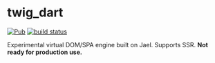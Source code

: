 # twig_dart
[![Pub](https://img.shields.io/pub/v/jael_web.svg)](https://pub.dartlang.org/packages/twig_dart)
[![build status](https://travis-ci.org/galileo-dart/jael_web.svg)](https://travis-ci.org/galileo-dart/twig_dart)

Experimental virtual DOM/SPA engine built on Jael. Supports SSR.
**Not ready for production use.**